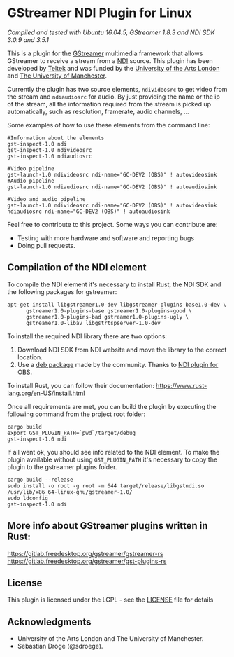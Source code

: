 GStreamer NDI Plugin for Linux
====================

*Compiled and tested with Ubuntu 16.04.5, GStreamer 1.8.3 and NDI SDK 3.0.9 and 3.5.1*

This is a plugin for the [GStreamer](https://gstreamer.freedesktop.org/) multimedia framework that allows GStreamer to receive a stream from a [NDI](https://www.newtek.com/ndi/) source. This plugin has been developed by [Teltek](http://teltek.es/) and was funded by the [University of the Arts London](https://www.arts.ac.uk/) and [The University of Manchester](https://www.manchester.ac.uk/).

Currently the plugin has two source elements, `ndivideosrc` to get video from the stream and `ndiaudiosrc` for audio. By just providing the name or the ip of the stream, all the information required from the stream is picked up automatically, such as resolution, framerate, audio channels, ...

Some examples of how to use these elements from the command line:

```
#Information about the elements
gst-inspect-1.0 ndi
gst-inspect-1.0 ndivideosrc
gst-inspect-1.0 ndiaudiosrc

#Video pipeline
gst-launch-1.0 ndivideosrc ndi-name="GC-DEV2 (OBS)" ! autovideosink
#Audio pipeline
gst-launch-1.0 ndiaudiosrc ndi-name="GC-DEV2 (OBS)" ! autoaudiosink

#Video and audio pipeline
gst-launch-1.0 ndivideosrc ndi-name="GC-DEV2 (OBS)" ! autovideosink ndiaudiosrc ndi-name="GC-DEV2 (OBS)" ! autoaudiosink
```

Feel free to contribute to this project. Some ways you can contribute are:
* Testing with more hardware and software and reporting bugs
* Doing pull requests.

Compilation of the NDI element
-------
To compile the NDI element it's necessary to install Rust, the NDI SDK and the following packages for gstreamer:

```
apt-get install libgstreamer1.0-dev libgstreamer-plugins-base1.0-dev \
      gstreamer1.0-plugins-base gstreamer1.0-plugins-good \
      gstreamer1.0-plugins-bad gstreamer1.0-plugins-ugly \
      gstreamer1.0-libav libgstrtspserver-1.0-dev

```
To install the required NDI library there are two options:
1. Download NDI SDK from NDI website and move the library to the correct location.
2. Use a [deb package](https://github.com/Palakis/obs-ndi/releases/download/4.5.2/libndi3_3.5.1-1_amd64.deb) made by the community. Thanks to [NDI plugin for OBS](https://github.com/Palakis/obs-ndi).

To install Rust, you can follow their documentation: https://www.rust-lang.org/en-US/install.html

Once all requirements are met, you can build the plugin by executing the following command from the project root folder:

```
cargo build
export GST_PLUGIN_PATH=`pwd`/target/debug
gst-inspect-1.0 ndi
```

If all went ok, you should see info related to the NDI element. To make the plugin available without using `GST_PLUGIN_PATH` it's necessary to copy the plugin to the gstreamer plugins folder.
```
cargo build --release
sudo install -o root -g root -m 644 target/release/libgstndi.so /usr/lib/x86_64-linux-gnu/gstreamer-1.0/
sudo ldconfig
gst-inspect-1.0 ndi
```

More info about GStreamer plugins written in Rust:
----------------------------------
https://gitlab.freedesktop.org/gstreamer/gstreamer-rs
https://gitlab.freedesktop.org/gstreamer/gst-plugins-rs


License
-------
This plugin is licensed under the LGPL - see the [LICENSE](LICENSE) file for details


Acknowledgments
-------
* University of the Arts London and The University of Manchester.
* Sebastian Dröge (@sdroege).
